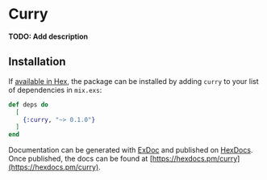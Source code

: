 # Curry

**TODO: Add description**

## Installation

If [available in Hex](https://hex.pm/docs/publish), the package can be installed
by adding `curry` to your list of dependencies in `mix.exs`:

```elixir
def deps do
  [
    {:curry, "~> 0.1.0"}
  ]
end
```

Documentation can be generated with [ExDoc](https://github.com/elixir-lang/ex_doc)
and published on [HexDocs](https://hexdocs.pm). Once published, the docs can
be found at [https://hexdocs.pm/curry](https://hexdocs.pm/curry).

